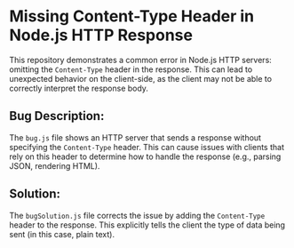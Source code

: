 # Missing Content-Type Header in Node.js HTTP Response

This repository demonstrates a common error in Node.js HTTP servers: omitting the `Content-Type` header in the response.  This can lead to unexpected behavior on the client-side, as the client may not be able to correctly interpret the response body.

## Bug Description:

The `bug.js` file shows an HTTP server that sends a response without specifying the `Content-Type` header. This can cause issues with clients that rely on this header to determine how to handle the response (e.g., parsing JSON, rendering HTML).

## Solution:

The `bugSolution.js` file corrects the issue by adding the `Content-Type` header to the response.  This explicitly tells the client the type of data being sent (in this case, plain text).